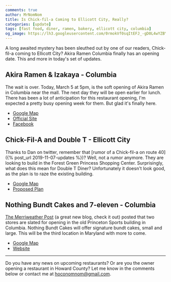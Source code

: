 ```yaml
---
comments: true
author: MrNomNom
title: Is Chick-fil-a Coming to Ellicott City, Really?
categories: [update]
tags: [fast food, diner, ramen, bakery, ellicott city, columbia]
og_image: https://lh3.googleusercontent.com/0rmokVf0sqItEFJ_-gD0L4wYZBYioPO8jzC_zco0jB5L0iSAPkmQZxLNSZkxahEOjH3cqZWgfv0XRt61uSEnUI7mILnwF6vw88pRkRiTPbZxHlO7jJCbnVzJbqF3LN0WIel2KuMGKQ=w400
---
```


A long awaited mystery has been sleuthed out by one of our readers, Chick-fil-a coming to Ellicott City? Akira Ramen Columbia finally has an opening date. This and more in today's set of updates.

<!--more-->

## Akira Ramen & Izakaya - Columbia

The wait is over. Today, March 5 at 5pm, is the soft opening of Akira Ramen in Columbia near the mall. The next day they will be open earlier for lunch. There has been a lot of anticipation for this restaurant opening, I'm expected a pretty busy opening week for them. But glad it's finally here.

* [Google Map](https://goo.gl/maps/j3ionYEJ6XiUN2NR8)
* [Official Site](http://www.akiraramen.com/)
* [Facebook](https://www.facebook.com/AkiraRamenColumbia/)

## Chick-Fil-A and Double T - Ellicott City

Thanks to Dan on twitter, remember that [rumor of a Chick-fil-a on route 40]({% post_url 2019-11-07-updates %})? Well, not a rumor anymore. They are looking to build in the Forest Green Princess Shopping Center. Surprisingly, what does this mean for Double T Diner? Unfortunately it doesn't look good, as the plan is to raze the existing building.

* [Google Map](https://goo.gl/maps/Adonrv54zuHVPTwA6)
* [Proposed Plan](https://www.howardcountymd.gov/LinkClick.aspx?fileticket=8pIoo9sfySc%3d&portalid=0)

## Nothing Bundt Cakes and 7-eleven - Columbia

[The Merriweather Post](https://www.themerriweatherpost.org) (a great new blog, check it out) posted that two stores are slated for opening in the old Princeton Sports building in Columbia. Nothing Bundt Cakes will offer signature bundt cakes, small and large. This will be the third location in Maryland with more to come. 

* [Google Map](https://goo.gl/maps/Z9j1RCxtMAWWy1WT9)
* [Website](https://www.nothingbundtcakes.com/)

----

Do you have any news on upcoming restaurants? Or are you the owner opening a restaurant in Howard County? Let me know in the comments below or contact me at [hoconomnom@gmail.com](mailto:hoconomnom@gmail.com).

